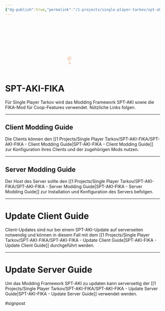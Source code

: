 ```yaml
---
{"dg-publish":true,"permalink":"/1-projects/single-player-tarkov/spt-aki-fika/spt-aki-fika/","tags":["gardenEntry"],"created":"2024-11-23T16:50:14.000+01:00","updated":"2024-11-24T15:23:50.035+01:00"}
---
```


# SPT-AKI-FIKA <?xml version="1.0" encoding="UTF-8"?><!-- Created with Inkscape (http://www.inkscape.org/) --><svg xmlns="http://www.w3.org/2000/svg" xmlns:cc="http://creativecommons.org/ns#" xmlns:dc="http://purl.org/dc/elements/1.1/" xmlns:rdf="http://www.w3.org/1999/02/22-rdf-syntax-ns#" width="20" height="205" version="1.0" viewBox="0 0 150 205"> <path d="m72.081 0.01698c-3.5743 0.18464-7.2167 1.8773-6.5265 5.1526l-2.7478 21.226 1.0991 4.7393-44.307 6.5946c1.0507 4.4382 3.0159 8.6939 2.4048 13.464l3.9832 3.2973 6.5946-0.13629 0.41327 14.15-10.305 3.5039c-0.10771 7.0519 0.92984 10.806 0.82433 17.86 0.82653 2.3675 2.0268 2.8445 4.1898 3.3655l1.0991-0.27478 1.031 12.022 4.1898 1.9916 17.724-0.54955 12.983-3.915-0.13849 21.707c-3.2533 13.372-3.7479 26.746-0.41106 40.117v9.8238c-2.8797 0.42426-5.6252 2.5587-8.1048 4.0513-2.2708 3.5457-3.0203 7.3816-5.634 10.789-4.3041 4.5063-9.9161 11.365-3.7084 14.354 5.834-0.0879 13.139-3.4952 17.858-6.5946 2.8555 1.6487 5.7813 2.8797 9.0698 2.1323 4.6558 3.8029 10.362 5.4296 16.348 6.111 5.2911-0.10991 9.0412-4.3744 14.15-4.946 4.0711 0.96721 3.6336-1.3629 4.2601-5.3636-3.6776-7.9795-8.2059-10.96-15.801-13.457 0.74519-7.9531-6.6342-10.09-13.6-10.512l-1.031-63.335c0.23301-2.7851 1.1299-6.5529 1.2376-9.2742l38.401-11.609 10.991 2.9544 1.6487-10.03-2.7478-6.6628-2.8181-1.9916 4.3964-1.6487 1.3057-18.617-3.161-2.4048 2.4752-0.68804-3.6424-19.302h-0.48137l-15.66-0.34292-2.1301-0.89247-2.9544-0.13849-1.7872-0.89248-6.5243 0.48141-17.243 2.5411-0.96282-25.073c0.83092-2.6378-2.6752-3.9634-6.2495-3.7787zm0.68584 1.3057c2.9412 0.0835 5.3966 1.5717 3.3655 4.8756l1.4442 23.152-11.266 1.442-1.442-2.6796 2.8841-21.019c-3.3303-3.6622 1.2332-5.878 5.0141-5.7703zm2.9544 5.7022c-2.3301 0.91665-4.7481 2.6928-6.7331 0.13629l-0.41107 0.82432c2.695 4.691 4.2403 1.9036 6.5946 0.41107zm26.928 19.92 0.54955 0.48141c-1.0068 0.18025-19.59 3.4798-38.675 6.9375l-41.421 5.7022c1.741 3.9832 2.5785 8.3268 2.8159 12.914l-2.6796-2.1301c0.8551-5.6626-1.3541-8.2631-2.1301-12.297l75.427-11.195zm1.0991 0.13629 3.9854 0.54955 1.9212 0.68804 10.923 0.13849-10.51 0.68584-5.8384-1.9234s-0.40887 0.0681-0.41326 0.0681zm0.34292 1.5124 4.7415 1.9234-9.138 3.1588 5.4955 1.4442-23.217 6.5946-2.6796-0.06815-0.27478 0.96062-9.8919 2.8159c-0.28797-1.1694-0.7364-2.2532-1.5102-2.8159l-4.8778 4.603-0.82433 0.27478-4.7393-4.8097-1.4442 6.5265-5.4955 1.5805-4.8075-4.8097-0.27478-0.13629 3.7084 5.357-7.2805 2.0619v0.06814l-14.288-0.13628c-0.26598-4.1502-0.75838-8.1861-2.473-11.611 13.312-1.7212 27.462-3.5105 40.667-5.9066 19.397-3.5149 38.205-7.0013 38.605-7.076zm21.433 0.89247 1.6487 16.35-10.303 3.915v0.27478l-38.607 9.4105c-0.16487-0.18025-0.31874-0.3715-0.48141-0.54955-0.84631 0.22642-1.4904 0.64627-1.9916 1.1672l-11.884 2.9544-0.6177-1.6487c-0.9782 0.68144-1.9608 1.6157-2.9544 2.473l-3.0907 0.75618c-0.36271-0.17366-0.75619-0.34292-0.75619-0.34292l-0.27477 0.13629c0.033 0.20443 0.0945 0.30995 0.13628 0.48141l-7.4168 1.7849 0.27257 0.68804 7.2827-1.8553c0.987 2.3653 3.4974 0.16047 5.7022-1.3739l0.61769-0.20663 0.68584 2.1301 3.8469-1.9234 7.5574 3.3677c0.56714-2.0927 1.4904-4.7218 2.4048-6.665l2.6774 3.3677 2.8862-3.9172-0.41106-0.68584-2.3367 1.7168c-0.47921-0.42645-0.93204-0.90346-1.3739-1.3739l38.126-9.549v0.34292l12.708 0.54955-2.5411 16.625-13.053 6.3199-68.969 14.014-0.0681-0.13848-15.456 3.3676-0.27478-17.656 19.92-5.8384-0.20443-1.3057-0.0703-0.20443-11.059 1.1672-0.48141-12.708 5.5659-1.5805h-0.41327l6.5946-1.9234 2.5411 3.7084 4.6712-4.2579 0.20663-1.5102 4.0535-1.1694 2.7478 2.8181c0.77597-1.5827 1.5915-2.9984 2.473-4.3283l1.9916-0.54955 1.1672 2.2664 10.373 1.3739 1.7168-7.2827 9.4105 1.719-1.0288 3.6402c2.5895 1.3145 5.1152 0.07254 7.6234-0.89247l-0.27258-0.27478c-1.2288 0.54076-4.1612-0.29896-5.4274 0.13629l1.9234-4.6712-10.373-0.34292 23.492-6.7309-5.7-1.3057 9.3424-3.161zm-19.302 8.3818-3.4336 2.7478-5.7022-1.9234-0.54955 0.27478 7.0738 4.8778 2.8862-5.8406zm3.8469 0.41107-0.54955 0.82433c-0.42205 2.2488 1.475 3.8447 2.884 5.3592l0.54955-0.68804zm-31.118 4.603-1.2376 4.3964-8.0367 1.031c-0.16926-0.77817-0.27697-1.7146-0.48141-2.6115zm-21.846 1.7168 3.2292 3.2973-3.7787 1.0991zm9.9623 0.20663 0.54955 1.031-1.5805 0.41106c0.33633-0.4902 0.65946-0.96941 1.031-1.442zm-4.7415 2.8159-0.13629 0.13849-0.0681-0.06814zm63.612 0.89247 2.473 1.9256-8.5862-0.41326zm-70.343 1.031-0.13849 0.75618-3.6402 2.0597-1.3057-1.3035zm-19.852 4.7415-0.0703 14.15-1.442-0.20663-0.54955-13.875zm67.045 1.3717-2.3367 1.9938-4.5349-0.6177-3.2973 3.227 0.27697 0.13849 3.4336-1.9234 4.7393 1.5102 2.1982-2.6796 3.2973 0.48141v-0.96062zm-27.616 5.1526c-0.71662 1.1211-1.0749 2.5477-1.5805 3.9172l-6.2517-1.9256zm-9.8238 2.473-1.0288 0.89467-0.20663-0.54955zm-6.3199 1.5805c-0.18025 0.13629-0.3693 0.29016-0.54955 0.41326-2e-3 -0.02198-0.2462-0.14948-0.34292-0.20663zm41.562 2.3345-4.6031 3.9854-6.8012-2.2664-2.6115 3.3655-3.5017-2.4048-3.4358 5.5637-5.5637-0.96062v0.41106l6.2517 3.5039 3.4336-6.6628 3.2973 3.5721 2.9544-3.7787 6.4561 2.1301 5.0845-6.0451zm-53.034 0.41326-20.263 5.0823 0.34292 18.755c-1.1079-0.21102-2.1696-1.4222-3.0225-1.8553 0-1.5519-0.16707-16.188-0.13849-17.586l11.198-3.4336v0.68584zm76.115 3.5039 1.785 1.7849-8.3114 0.68804zm-9.549 3.4336 0.13629 0.41326h11.611l3.7765 5.2207-1.8553 8.0366-11.059-2.5411-65.329 19.234h-15.456l-2.1301-10.167 11.611-5.7703-0.13849-0.20663 40.531-8.3818-2.1301 8.107-14.77-0.54955-1.7849 1.8553-2.0619-1.3057-6.5265 5.4274-4.669-0.13849-0.27698 0.41327 5.2911 2.3345 5.357-6.388 2.5411 2.0619 2.3367-3.0247 15.937 0.54955 1.7872-7.6937 7.0738 2.9544 12.433-6.1814-0.13629-0.54955-12.433 4.3964-7.419-2.4048zm-54.544 0.41326-8.1048 4.6031-5.1526-2.2686v0.54955l5.2889 4.1898 7.076-5.4955 2.6796 5.2911 3.2973-4.5349 2.884 2.5411 2.473-3.3655-0.54955-0.41106-2.6093 1.9916-2.6796-2.1301-2.3367 2.4048zm-16.623 14.425-10.58 4.3964-2.6774-0.89247zm-12.158 4.3964 1.6487 1.3739 1.3035 10.099-2.7478-0.68804zm46.231 5.0163c-0.08353 2.5565-0.18245 5.124-0.48141 7.83l0.27478 74.464c-4.9636 2.5719-6.8254 8.1224-4.3964 16.08-2.3829 1.0332-4.0909-0.43964-6.3199-3.0995l0.27478-28.917c-3.5369-13.649-3.3852-27.018-0.34292-40.667l0.89247-22.67zm1.9916 72.745c2.3807-0.10991 4.7811 0.63308 6.8694 1.9234l-3.0225 3.6402 0.82433 0.54955 3.915-2.884c1.941 1.6618 3.4292 3.7919 3.915 6.1132-1.464-0.45503-3.0137-0.90347-4.5327-1.3035-3.0335-0.29896-5.7241-0.0506-7.9685 0.6177zm-14.838 4.192-0.27478 18.755c-1.5805 1.231-4.4382 2.9236-7.4871 4.3964 0.56494-3.4512 0.78696-7.4299 3.4336-10.991l-0.27478-0.1319c-3.5985 3.737-5.5878 7.8036-5.4955 12.222-2.6378 1.0991-5.2603 1.9124-7.2123 1.9124-4.2799-2.1762 1.0332-8.2433 3.5721-11.123 3.5743-2.5499 4.1788-7.2145 5.7703-11.057 1.985-1.2684 5.6802-2.9412 7.9685-3.9832zm22.67 6.0451c1.2002 0.20883 2.4114 0.44843 3.6402 0.75398l1.8553 8.6588-4.946 4.1766 0.47921 4.88 0.27477-0.13189 0.20664-4.1106 4.2579-3.9348 4.3283 4.1986 3.4358 0.4836-0.13848-0.41766-2.6796-1.231-3.9832-3.8469-0.13629-7.83c5.911 1.9388 11.391 5.2361 13.6 11.061-0.41107 2.5719-7e-3 3.4732-2.3367 3.3633-5.2933 0.0879-9.3974 3.7809-14.288 5.3636-9.6941-1.0771-13.741-4.1766-16.348-5.5615-3.8293-10.529 3.3545-15.853 12.778-15.875z" fill="#ce5600" fill-rule="evenodd" stroke-width="2.1982"/></svg>
Für Single Player Tarkov wird das Modding Framework SPT-AKI sowie die FIKA-Mod für Coop-Features verwendet. Nützliche Links folgen.

---
## Client Modding Guide
Die Clients können den [[1 Projects/Single Player Tarkov/SPT-AKI-FIKA/SPT-AKI-FIKA - Client Modding Guide\|SPT-AKI-FIKA - Client Modding Guide]] zur Konfiguration ihres Clients und der zugehörigen Mods nutzen.

---
## Server Modding Guide
Der Host des Server sollte den [[1 Projects/Single Player Tarkov/SPT-AKI-FIKA/SPT-AKI-FIKA - Server Modding Guide\|SPT-AKI-FIKA - Server Modding Guide]] zur Installation und Konfiguration des Servers befolgen.

---
# Update Client Guide
Client-Updates sind nur bei einem SPT-AKI-Update auf serverseiten notwendig und können in diesem Fall mit dem [[1 Projects/Single Player Tarkov/SPT-AKI-FIKA/SPT-AKI-FIKA - Update Client Guide\|SPT-AKI-FIKA - Update Client Guide]] durchgeführt werden.

---
# Update Server Guide
Um das Modding Framework SPT-AKI zu updaten kann serverseitig der [[1 Projects/Single Player Tarkov/SPT-AKI-FIKA/SPT-AKI-FIKA - Update Server Guide\|SPT-AKI-FIKA - Update Server Guide]] verwendet werden.

#signpost 